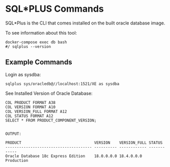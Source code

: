 # SQL*PLUS Commands

SQL*Plus is the CLI that comes installed on the built oracle database image.

To see information about this tool:

```
docker-compose exec db bash
#/ sqlplus --version
```

## Example Commands

Login as sysdba:

```
sqlplus sys/oracledb@//localhost:1521/XE as sysdba
```


See Installed Version of Oracle Database:

```
COL PRODUCT FORMAT A38
COL VERSION FORMAT A10
COL VERSION_FULL FORMAT A12
COL STATUS FORMAT A12
SELECT * FROM PRODUCT_COMPONENT_VERSION;


OUTPUT:

PRODUCT                                VERSION    VERSION_FULL STATUS
-------------------------------------- ---------- ------------ ------------
Oracle Database 18c Express Edition    18.0.0.0.0 18.4.0.0.0   Production
```